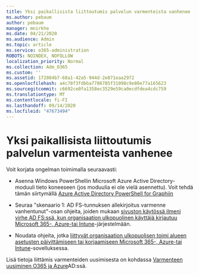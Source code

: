 ```yaml
---
title: Yksi paikallisista liittoutumis palvelun varmenteista vanhenee
ms.author: pebaum
author: pebaum
manager: mnirkhe
ms.date: 04/21/2020
ms.audience: Admin
ms.topic: article
ms.service: o365-administration
ROBOTS: NOINDEX, NOFOLLOW
localization_priority: Normal
ms.collection: Adm_O365
ms.custom: ''
ms.assetid: 172084b7-68a1-42a5-944d-2e871eaa2972
ms.openlocfilehash: a4c78f3fdbba7786785f31098c9e80e77a165623
ms.sourcegitcommit: c6692ce0fa1358ec3529e59ca0ecdfdea4cdc759
ms.translationtype: MT
ms.contentlocale: fi-FI
ms.lasthandoff: 09/14/2020
ms.locfileid: "47673494"
---
```

# <a name="one-of-your-on-premises-federation-service-certificates-is-expiring"></a>Yksi paikallisista liittoutumis palvelun varmenteista vanhenee

Voit korjata ongelman toimimalla seuraavasti:
  
- Asenna Windows PowerShellin Microsoft Azure Active Directory-moduuli tieto koneeseen (jos moduulia ei ole vielä asennettu). Voit tehdä tämän siirtymällä [Azure Active Directory PowerShell for Graphiin ](https://docs.microsoft.com/powershell/azure/active-directory/install-adv2?view=azureadps-2.0)
    
- Seuraa "skenaario 1: AD FS-tunnuksen allekirjoitus varmenne vanhentunut"-osan ohjeita, joiden mukaan [sivuston käytössä ilmeni virhe AD FS:ssä, kun organisaation ulkopuolinen käyttäjä kirjautuu Microsoft 365-, Azure-tai Intune](https://support.microsoft.com/help/2713898/there-was-a-problem-accessing-the-site-error-from-ad-fs-when-a-federat)-järjestelmään.
    
- Noudata ohjeita, jotka [liittyvät organisaation ulkopuolisen toimi alueen asetusten päivittämiseen tai korjaamiseen Microsoft 365-, Azure-tai Intune](https://support.microsoft.com/help/2647048/how-to-update-or-repair-the-settings-of-a-federated-domain-in-office-3)-sovelluksessa.
    
Lisä tietoja liittämis varmenteiden uusimisesta on kohdassa [Varmenteen uusiminen O365 ja Azure](https://docs.microsoft.com/azure/active-directory/connect/active-directory-aadconnect-o365-certs)AD:ssä.
  


